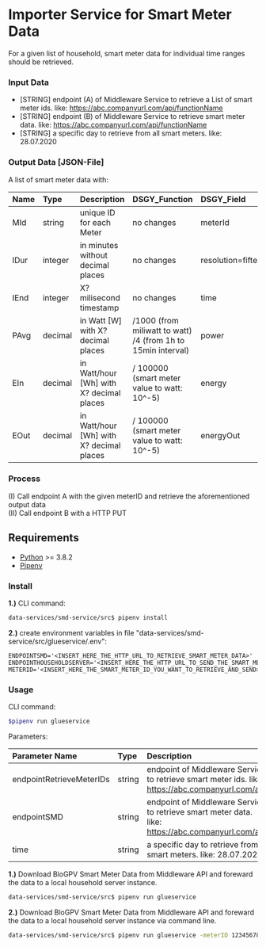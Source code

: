 # Importer Service for Smart Meter Data
For a given list of household, smart meter data for individual time ranges should be retrieved.

### Input Data
- [STRING] endpoint (A) of Middleware Service to retrieve a List of smart meter ids. like: https://abc.companyurl.com/api/functionName
- [STRING] endpoint (B) of Middleware Service to retrieve smart meter data. like: https://abc.companyurl.com/api/functionName
- [STRING] a specific day to retrieve from all smart meters. like: 28.07.2020

### Output Data [JSON-File]
A list of smart meter data with:

| Name     | Type    | Description     | DSGY_Function    | DSGY_Field     | DSGY_Location |
| :------------- | :------------- | :------------- | :------------- | :------------- | :------------- |
| MId       | string       | unique ID for each Meter       | no changes       | meterId       | Request       |
| IDur       | integer       | in minutes without decimal places       | no changes       | resolution=fifteen_minutes       | Request       |
| IEnd       | integer       | X? milisecond timestamp       | no changes       | time       | Response       |
| PAvg       | decimal       | in Watt [W] with X? decimal places       | /1000 (from miliwatt to watt) /4 (from 1h to 15min interval)       | power       | Response       |
| EIn       | decimal       | in Watt/hour [Wh] with X? decimal places       | / 100000 (smart meter value to watt: 10^-5)       | energy       | Response       |
| EOut       | decimal       | in Watt/hour [Wh] with X? decimal places       | / 100000 (smart meter value to watt: 10^-5)       | energyOut       | Response       |





### Process
(I) Call endpoint A with the given meterID and retrieve the aforementioned output data  
(II) Call endpoint B with a HTTP PUT

## Requirements

- [Python](https://www.python.org/downloads/) >= 3.8.2
- [Pipenv](https://pipenv.pypa.io/en/latest/basics/)

### Install

**1.)** CLI command:
```bash
data-services/smd-service/src$ pipenv install
```
**2.)** create environment variables in file "data-services/smd-service/src/glueservice/.env":
```
ENDPOINTSMD='<INSERT_HERE_THE_HTTP_URL_TO_RETRIEVE_SMART_METER_DATA>'
ENDPOINTHOUSEHOLDSERVER='<INSERT_HERE_THE_HTTP_URL_TO_SEND_THE_SMART_METER_DATA_TO>'
METERID='<INSERT_HERE_THE_SMART_METER_ID_YOU_WANT_TO_RETRIEVE_AND_SEND>'
```

### Usage

CLI command:
```bash
$pipenv run glueservice
```

Parameters:

| Parameter Name  | Type   | Description     |
| :------------- | :-------------| :------------- |
| endpointRetrieveMeterIDs    | string   | endpoint of Middleware Service to retrieve smart meter ids. like: https://abc.companyurl.com/api/       |
| endpointSMD    | string   | endpoint of Middleware Service to retrieve smart meter data. like: https://abc.companyurl.com/api/      |
| time    | string   | a specific day to retrieve from all smart meters. like: 28.07.2020     |

**1.)** Download BloGPV Smart Meter Data from Middleware API and foreward the data to a local household server instance.

```bash
data-services/smd-service/src$ pipenv run glueservice
```

**2.)** Download BloGPV Smart Meter Data from Middleware API and foreward the data to a local household server instance via command line.

```bash
data-services/smd-service/src$ pipenv run glueservice -meterID 123456789123456789 -endpointSMD https://abc.companyurl.com/api/ -endpointHPU https://abc.companyurl.com/api/ -interval 900
```
